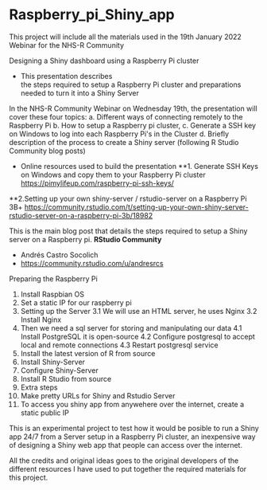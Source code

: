 # Raspberry_pi_Shiny_app
This project will include all the materials used in the 19th January 2022 Webinar for the NHS-R Community

Designing a Shiny dashboard using a Raspberry Pi cluster

- This presentation describes<br>the steps required to setup a Raspberry Pi cluster and preparations needed to turn it into a Shiny Server

In the NHS-R Community Webinar on Wednesday 19th, the presentation will cover these four topics: 
a. Different ways of connecting remotely to the Raspberry Pi
b. How to setup a Raspberry pi cluster, 
c. Generate a SSH key on Windows to log into each Raspberry Pi's in the Cluster
d. Briefly description of the process to create a Shiny server (following R Studio Community blog posts)

- Online resources used to build the presentation 
**1. Generate SSH Keys on Windows and copy them to your Raspberry Pi cluster
https://pimylifeup.com/raspberry-pi-ssh-keys/

**2.Setting up your own shiny-server / rstudio-server on a Raspberry Pi 3B+
https://community.rstudio.com/t/setting-up-your-own-shiny-server-rstudio-server-on-a-raspberry-pi-3b/18982

This is the main blog post that details the steps required to setup a Shiny server on a Raspberry pi. 
**RStudio Community**
- Andrés Castro Socolich
- https://community.rstudio.com/u/andresrcs


Preparing the Raspberry Pi

1. Install Raspbian OS
2. Set a static IP for our raspberry pi
3. Setting up the Server
3.1 We will use an HTML server, he uses Nginx 
3.2 Install Nginx 
4. Then we need a sql server for storing and manipulating our data
4.1 Install PostgreSQL it is open-source 
4.2 Configure postgresql to accept local and remote connections
4.3 Restart postgresql service
5. Install the latest version of R from source
6. Install Shiny-Server
7. Configure Shiny-Server
8. Install R Studio from source
9. Extra steps
10. Make pretty URLs for Shiny and Rstudio Server
11. To access you shiny app from anywehere over the internet, create a static public IP

This is an experimental project to test how it would be posible to run a Shiny app 24/7 from a Server setup in a Raspberry Pi cluster, an inexpensive way of designing a Shiny web app that people can access over the internet. 

All the credits and original ideas goes to the original developers of the different resources I have used to put together the required materials for this project. 
